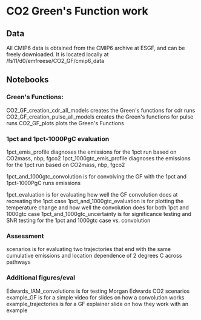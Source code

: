 # CO2 Green's Function work

## Data

All CMIP6 data is obtained from the CMIP6 archive at ESGF, and can be freely downloaded. It is located locally at /fs11/d0/emfreese/CO2_GF/cmip6_data

## Notebooks

### Green's Functions:

CO2_GF_creation_cdr_all_models creates the Green's functions for cdr runs
CO2_GF_creation_pulse_all_models creates the Green's functions for pulse runs
CO2_GF_plots plots the Green's Functions

### 1pct and 1pct-1000PgC evaluation

1pct_emis_profile diagnoses the emissions for the 1pct run based on CO2mass, nbp, fgco2
1pct_1000gtc_emis_profile diagnoses the emissions for the 1pct run based on CO2mass, nbp, fgco2

1pct_and_1000gtc_convolution is for convolving the GF with the 1pct and 1pct-1000PgC runs emissions

1pct_evaluation is for evaluating how well the GF convolution does at recreating the 1pct case
1pct_and_1000gtc_evaluation is for plotting the temperature change and how well the convolution does for both 1pct and 1000gtc case
1pct_and_1000gtc_uncertainty is for significance testing and SNR testing for the 1pct and 1000gtc case vs. convolution

### Assessment

scenarios is for evaluating two trajectories that end with the same cumulative emissions and location dependence of 2 degrees C across pathways

### Additional figures/eval

Edwards_IAM_convolutions is for testing Morgan Edwards CO2 scenarios
example_GF is for a simple video for slides on how a convolution works
example_trajectories is for a GF explainer slide on how they work with an example